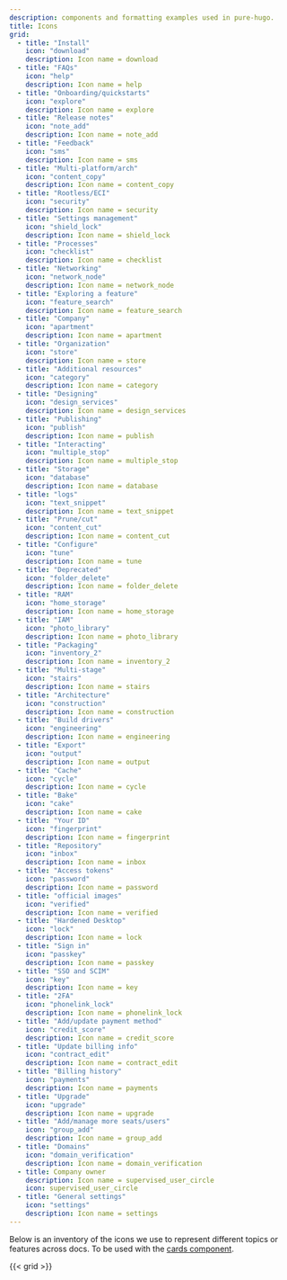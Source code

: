 ```yaml
---
description: components and formatting examples used in pure-hugo.
title: Icons
grid:
  - title: "Install"
    icon: "download"
    description: Icon name = download
  - title: "FAQs"
    icon: "help"
    description: Icon name = help
  - title: "Onboarding/quickstarts"
    icon: "explore"
    description: Icon name = explore
  - title: "Release notes"
    icon: "note_add"
    description: Icon name = note_add
  - title: "Feedback"
    icon: "sms"
    description: Icon name = sms
  - title: "Multi-platform/arch"
    icon: "content_copy"
    description: Icon name = content_copy
  - title: "Rootless/ECI"
    icon: "security"
    description: Icon name = security
  - title: "Settings management"
    icon: "shield_lock"
    description: Icon name = shield_lock
  - title: "Processes"
    icon: "checklist"
    description: Icon name = checklist
  - title: "Networking"
    icon: "network_node"
    description: Icon name = network_node
  - title: "Exploring a feature"
    icon: "feature_search"
    description: Icon name = feature_search
  - title: "Company"
    icon: "apartment"
    description: Icon name = apartment
  - title: "Organization"
    icon: "store"
    description: Icon name = store
  - title: "Additional resources"
    icon: "category"
    description: Icon name = category
  - title: "Designing"
    icon: "design_services"
    description: Icon name = design_services
  - title: "Publishing"
    icon: "publish"
    description: Icon name = publish
  - title: "Interacting"
    icon: "multiple_stop"
    description: Icon name = multiple_stop
  - title: "Storage"
    icon: "database"
    description: Icon name = database
  - title: "logs"
    icon: "text_snippet"
    description: Icon name = text_snippet
  - title: "Prune/cut"
    icon: "content_cut"
    description: Icon name = content_cut
  - title: "Configure"
    icon: "tune"
    description: Icon name = tune
  - title: "Deprecated"
    icon: "folder_delete"
    description: Icon name = folder_delete
  - title: "RAM"
    icon: "home_storage"
    description: Icon name = home_storage
  - title: "IAM"
    icon: "photo_library"
    description: Icon name = photo_library
  - title: "Packaging"
    icon: "inventory_2"
    description: Icon name = inventory_2
  - title: "Multi-stage"
    icon: "stairs"
    description: Icon name = stairs
  - title: "Architecture"
    icon: "construction"
    description: Icon name = construction
  - title: "Build drivers"
    icon: "engineering"
    description: Icon name = engineering
  - title: "Export"
    icon: "output"
    description: Icon name = output
  - title: "Cache"
    icon: "cycle"
    description: Icon name = cycle
  - title: "Bake"
    icon: "cake"
    description: Icon name = cake
  - title: "Your ID"
    icon: "fingerprint"
    description: Icon name = fingerprint
  - title: "Repository"
    icon: "inbox"
    description: Icon name = inbox
  - title: "Access tokens"
    icon: "password"
    description: Icon name = password
  - title: "official images"
    icon: "verified"
    description: Icon name = verified
  - title: "Hardened Desktop"
    icon: "lock"
    description: Icon name = lock
  - title: "Sign in"
    icon: "passkey"
    description: Icon name = passkey
  - title: "SSO and SCIM"
    icon: "key"
    description: Icon name = key
  - title: "2FA"
    icon: "phonelink_lock"
    description: Icon name = phonelink_lock
  - title: "Add/update payment method"
    icon: "credit_score"
    description: Icon name = credit_score
  - title: "Update billing info"
    icon: "contract_edit"
    description: Icon name = contract_edit
  - title: "Billing history"
    icon: "payments"
    description: Icon name = payments
  - title: "Upgrade"
    icon: "upgrade"
    description: Icon name = upgrade
  - title: "Add/manage more seats/users"
    icon: "group_add"
    description: Icon name = group_add
  - title: "Domains"
    icon: "domain_verification"
    description: Icon name = domain_verification
  - title: Company owner
    description: Icon name = supervised_user_circle
    icon: supervised_user_circle
  - title: "General settings"
    icon: "settings"
    description: Icon name = settings
---
```


Below is an inventory of the icons we use to represent different topics or features across docs. To be used with the [cards component](cards.md).

{{< grid >}}
